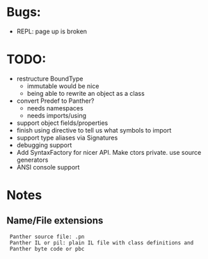 # Bugs:
- REPL: page up is broken 

# TODO:

- restructure BoundType
    - immutable would be nice
    - being able to rewrite an object as a class
- convert Predef to Panther?
    - needs namespaces
    - needs imports/using
- support object fields/properties
- finish using directive to tell us what symbols to import
- support type aliases via Signatures
- debugging support
- Add SyntaxFactory for nicer API. Make ctors private. use source generators
- ANSI console support

# Notes

## Name/File extensions

     Panther source file: .pn
     Panther IL or pil: plain IL file with class definitions and
     Panther byte code or pbc
